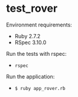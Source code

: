 # test_rover

Environment requirements:
  
- Ruby 2.7.2
- RSpec 3.10.0

Run the tests with rspec:

- `rspec`
  
Run the application:

- `$ ruby app_rover.rb`
